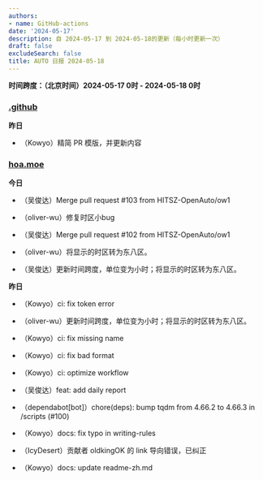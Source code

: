 ```yaml
---
authors:
- name: GitHub-actions
date: '2024-05-17'
description: 自 2024-05-17 到 2024-05-18的更新（每小时更新一次）
draft: false
excludeSearch: false
title: AUTO 日报 2024-05-18
---
```


**时间跨度：（北京时间）2024-05-17 0时 - 2024-05-18 0时**
### [.github](https://github.com/HITSZ-OpenAuto/.github)

**昨日** 
- （Kowyo）精简 PR 模版，并更新内容

### [hoa.moe](https://github.com/HITSZ-OpenAuto/hoa.moe)

**今日** 
- （吴俊达）Merge pull request #103 from HITSZ-OpenAuto/ow1

- （oliver-wu）修复时区小bug

- （吴俊达）Merge pull request #102 from HITSZ-OpenAuto/ow1

- （oliver-wu）将显示的时区转为东八区。

- （吴俊达）更新时间跨度，单位变为小时；将显示的时区转为东八区。

**昨日** 
- （Kowyo）ci: fix token error

- （oliver-wu）更新时间跨度，单位变为小时；将显示的时区转为东八区。

- （Kowyo）ci: fix missing name

- （Kowyo）ci: fix bad format

- （Kowyo）ci: optimize workflow

- （吴俊达）feat: add daily report

- （dependabot[bot]）chore(deps): bump tqdm from 4.66.2 to 4.66.3 in /scripts (#100)

- （Kowyo）docs: fix typo in writing-rules

- （IcyDesert）贡献者 oldkingOK 的 link 导向错误，已纠正

- （Kowyo）docs: update readme-zh.md

